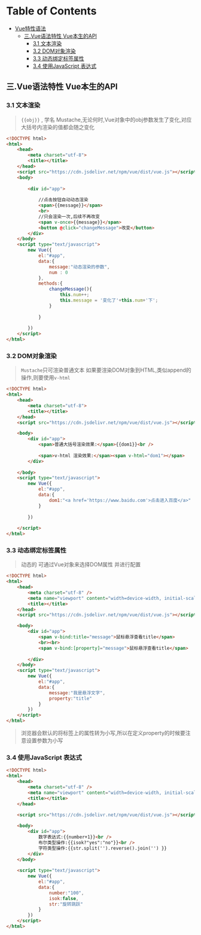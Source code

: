 # Table of Contents

* [Vue特性语法](#vue特性语法)
  * [三.Vue语法特性 Vue本生的API](#三vue语法特性-vue本生的api)
    * [3.1 文本渲染](#31-文本渲染)
    * [3.2 DOM对象渲染](#32-dom对象渲染)
    * [3.3 动态绑定标签属性](#33-动态绑定标签属性)
    * [3.4 使用JavaScript 表达式](#34-使用javascript-表达式)


## 三.Vue语法特性 Vue本生的API
### 3.1 文本渲染
> `{{obj}}` , 学名 Mustache,无论何时,Vue对象中的obj参数发生了变化,对应大括号内渲染的值都会随之变化

```html
<!DOCTYPE html>
<html>
	<head>
		<meta charset="utf-8">
		<title></title>
	</head>
	<script src="https://cdn.jsdelivr.net/npm/vue/dist/vue.js"></script>
	<body>
		
		<div id="app">
			
			//点击按钮自动动态渲染
			<span>{{message}}</span>
			<br>
			//只会渲染一次,后续不再改变
			<span v-once>{{message}}</span>
			<button @click="changeMessage">改变</button>
		</div>
	</body>
	<script type="text/javascript">
		new Vue({
			el:"#app",
			data:{
				message:"动态渲染的参数",
				num : 0
			},
			methods:{
				changeMessage(){
					this.num++;
					this.message = '变化了'+this.num+'下';
				}
				
			}
			
		})
	</script>
</html>

```


### 3.2 DOM对象渲染
> `Mustache`只可渲染普通文本
> 如果要渲染DOM对象到HTML,类似append的操作,则要使用`v-html`

```html
<!DOCTYPE html>
<html>
	<head>
		<meta charset="utf-8">
		<title></title>
	</head>
	<script src="https://cdn.jsdelivr.net/npm/vue/dist/vue.js"></script>

	<body>
		<div id="app">
			<span>普通大括号渲染效果:</span>{{dom1}}<br />
			
			<span>v-html 渲染效果:</span><span v-html="dom1"></span>
		</div>
		
	</body>
	<script type="text/javascript">
		new Vue({
			el:"#app",
			data:{
				dom1:"<a href='https://www.baidu.com'>点击进入百度</a>"
			}
			
		})
		
	</script>
</html>
```


### 3.3 动态绑定标签属性
> 动态的 可通过Vue对象来选择DOM属性 并进行配置

```html
<!DOCTYPE html>
<html>
	<head>
		<meta charset="utf-8" />
		<meta name="viewport" content="width=device-width, initial-scale=1">
		<title></title>
	</head>
	<script src="https://cdn.jsdelivr.net/npm/vue/dist/vue.js"></script>

	<body>
		<div id="app">
			<span v-bind:title="message">鼠标悬浮查看title</span>
			<br><br>
			<span v-bind:[property]="message">鼠标悬浮查看title</span>
			
		</div>
	</body>
	<script type="text/javascript">
		new Vue({
			el:"#app",
			data:{
				message:"我是悬浮文字",
				property:"title"
			}
		})
	</script>
</html>

```

> 浏览器会默认的将标签上的属性转为小写,所以在定义property的时候要注意设置参数为小写


### 3.4 使用JavaScript 表达式

```html
<!DOCTYPE html>
<html>
	<head>
		<meta charset="utf-8" />
		<meta name="viewport" content="width=device-width, initial-scale=1">
		<title></title>
	</head>
	
	<script src="https://cdn.jsdelivr.net/npm/vue/dist/vue.js"></script>

	<body>
		<div id="app">
			数字表达式:{{number+1}}<br />
			布尔类型操作:{{isok?"yes":"no"}}<br />
			字符类型操作:{{str.split('').reverse().join('') }}
		</div>
	</body>
	
	<script type="text/javascript">
		new Vue({
			el:"#app",
			data:{
				number:"100",
				isok:false,
				str:"旋转跳跃"
			}
		})
	</script>
</html>

```
